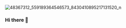 ![48367312_559189364546573_8430410895217131520_n](https://user-images.githubusercontent.com/83235895/116117519-86409380-a6e6-11eb-8700-c809bb46049b.jpg)
### Hi there 👋

<!--
**Harryelric/harryelric** is a ✨ _special_ ✨ repository because its `README.md` (this file) appears on your GitHub profile.

Here are some ideas to get you started:

- 🔭 I’m currently working on ...
- 🌱 I’m currently learning ...
- 👯 I’m looking to collaborate on ...No
- 🤔 I’m looking for help with ... hello
- 💬 Ask me about cyaberhacker12@gmail.com
- 📫 How to reach me: ... cyaberhacker122gmail.com
- 😄 Pronouns: ...SameSameWolcom
- ⚡ Fun fact: ...
-->
